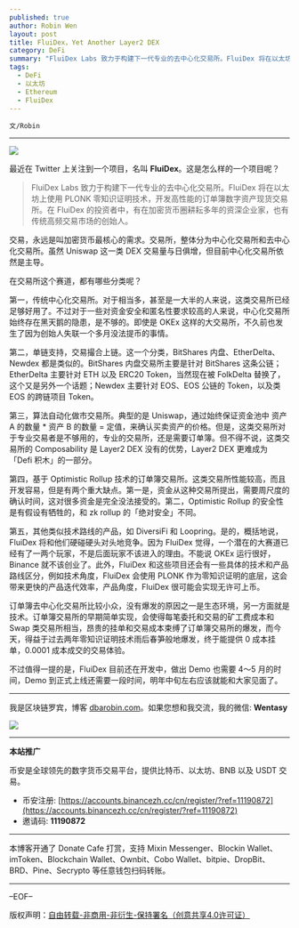 ```yaml
---
published: true
author: Robin Wen
layout: post
title: FluiDex，Yet Another Layer2 DEX
category: DeFi
summary: "FluiDex Labs 致力于构建下一代专业的去中心化交易所。FluiDex 将在以太坊上使用 PLONK 零知识证明技术，开发高性能的订单簿数字资产现货交易所。在 FluiDex 的投资者中，有在加密货币圈耕耘多年的资深企业家，也有传统高频交易市场的创始人。不过值得一提的是，FluiDex 目前还在开发中，做出 Demo 也需要 4～5 月的时间，Demo 到正式上线有需要一段时间，明年中旬左右应该就能和大家见面了。"
tags:
  - DeFi
  - 以太坊
  - Ethereum
  - FluiDex
---
```


`文/Robin`

***

![](https://cdn.dbarobin.com/nu7v6hi.png)

最近在 Twitter 上关注到一个项目，名叫 **FluiDex**。这是怎么样的一个项目呢？

> FluiDex Labs 致力于构建下一代专业的去中心化交易所。FluiDex 将在以太坊上使用 PLONK 零知识证明技术，开发高性能的订单簿数字资产现货交易所。在 FluiDex 的投资者中，有在加密货币圈耕耘多年的资深企业家，也有传统高频交易市场的创始人。

交易，永远是叫加密货币最核心的需求。交易所，整体分为中心化交易所和去中心化交易所。虽然 Uniswap 这一类 DEX 交易量与日俱增，但目前中心化交易所依然是主导。

在交易所这个赛道，都有哪些分类呢？

第一，传统中心化交易所。对于相当多，甚至是一大半的人来说，这类交易所已经足够好用了。不过对于一些对资金安全和匿名性要求较高的人来说，中心化交易所始终存在黑天鹅的隐患，是不够的。即使是 OKEx 这样的大交易所，不久前也发生了因为创始人失联一个多月没法提币的事情。

第二，单链支持，交易撮合上链。这一个分类，BitShares 内盘、EtherDelta、Newdex 都是类似的。BitShares 内盘交易所主要是针对 BitShares 这条公链；EtherDelta 主要针对 ETH 以及 ERC20 Token，当然现在被 FolkDelta 替换了，这个又是另外一个话题；Newdex 主要针对 EOS、EOS 公链的 Token，以及类 EOS 的跨链项目 Token。

第三，算法自动化做市交易所。典型的是 Uniswap，通过始终保证资金池中 资产 A 的数量 * 资产 B 的数量 = 定值，来确认买卖资产的价格。但是，这类交易所对于专业交易者是不够用的，专业的交易所，还是需要订单簿。但不得不说，这类交易所的 Composability 是 Layer2 DEX 没有的优势，Layer2 DEX 更难成为「Defi 积木」的一部分。

第四，基于 Optimistic Rollup 技术的订单簿交易所。这类交易所性能较高，而且开发容易，但是有两个重大缺点。第一是，资金从这种交易所提出，需要周尺度的确认时间，这对很多资金是完全没法接受的。第二，Optimistic Rollup 的安全性是有假设有牺牲的，和 zk rollup 的「绝对安全」不同。

第五，其他类似技术路线的产品，如 DiversiFi 和 Loopring。是的，概括地说，FluiDex 将和他们硬碰硬头对头地竞争。因为 FluiDex 觉得，一个潜在的大赛道已经有了一两个玩家，不是后面玩家不该进入的理由。不能说 OKEx 运行很好，Binance 就不该创业了。此外，FluiDex 和这些项目还会有一些具体的技术和产品路线区分，例如技术角度，FluiDex 会使用 PLONK 作为零知识证明的底层，这会带来更快的产品迭代效率，产品角度，FluiDex 很可能会实现无许可上币。

订单簿去中心化交易所比较小众，没有爆发的原因之一是生态环境，另一方面就是技术。订单簿交易所的早期简单实现，会使得每笔委托和交易的矿工费成本和 Swap 类交易所相当，昂贵的挂单和交易成本束缚了订单簿交易所的爆发，而今天，得益于过去两年零知识证明技术雨后春笋般地爆发，终于能提供 0 成本挂单，0.0001 成本成交的交易体验。

不过值得一提的是，FluiDex 目前还在开发中，做出 Demo 也需要 4～5 月的时间，Demo 到正式上线还需要一段时间，明年中旬左右应该就能和大家见面了。

***

我是区块链罗宾，博客 [dbarobin.com](https://dbarobin.com/)。如果您想和我交流，我的微信: **Wentasy**

![](https://cdn.dbarobin.com/v4yywe2.png)

***

**本站推广**

币安是全球领先的数字货币交易平台，提供比特币、以太坊、BNB 以及 USDT 交易。

* 币安注册: [https://accounts.binancezh.cc/cn/register/?ref=11190872](https://accounts.binancezh.cc/cn/register/?ref=11190872)
* 邀请码: **11190872**

***

本博客开通了 Donate Cafe 打赏，支持 Mixin Messenger、Blockin Wallet、imToken、Blockchain Wallet、Ownbit、Cobo Wallet、bitpie、DropBit、BRD、Pine、Secrypto 等任意钱包扫码转账。

<center>
    <div class="--donate-button"
         data-button-id="f8b9df0d-af9a-460d-8258-d3f435445075"
    ></div>
</center>

***

–EOF–

版权声明：[自由转载-非商用-非衍生-保持署名（创意共享4.0许可证）](http://creativecommons.org/licenses/by-nc-nd/4.0/deed.zh)